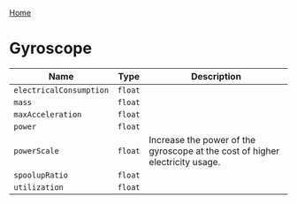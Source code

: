 [Home](https://wnp78.github.io/JunoXml/)

# Gyroscope


|Name|Type|Description|
|--|--|--|
|`electricalConsumption`|`float`||
|`mass`|`float`||
|`maxAcceleration`|`float`||
|`power`|`float`||
|`powerScale`|`float`|Increase the power of the gyroscope at the cost of higher electricity usage.|
|`spoolupRatio`|`float`||
|`utilization`|`float`||


